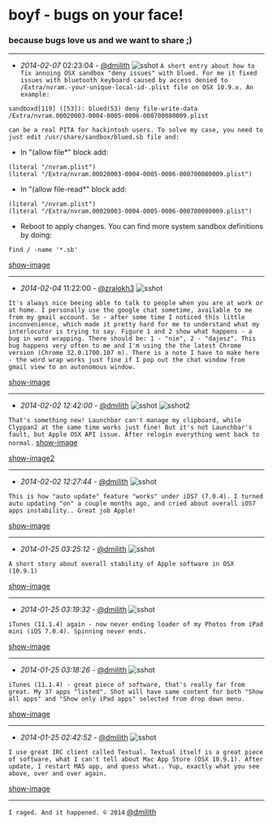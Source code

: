 
# boyf - bugs on your face!

### because bugs love us and we want to share ;)


---

* *2014-02-07* 02:23:04 - [@dmilith](https://twitter.com/dmilith) ![sshot](http://s.verknowsys.com/cc70d45768b5696952b00c119323e8c033222a5f.png)
`A short entry about how to fix annoing OSX sandbox "deny issues" with blued. For me it fixed issues with bluetooth keyboard caused by access denied to /Extra/nvram.-your-unique-local-id-.plist file on OSX 10.9.x.
An example:`

```
sandboxd[119] ([53]): blued(53) deny file-write-data /Extra/nvram.00020003-0004-0005-0006-000700080009.plist
```
`can be a real PITA for hackintosh users. To solve my case, you need to just edit /usr/share/sandbox/blued.sb file and:`

* In "(allow file*" block add:

```
(literal "/nvram.plist")
(literal "/Extra/nvram.00020003-0004-0005-0006-000700080009.plist")
```

* In "(allow file-read*" block add:

```
(literal "/nvram.plist")
(literal "/Extra/nvram.00020003-0004-0005-0006-000700080009.plist")
```

* Reboot to apply changes. You can find more system sandbox definitions by doing:

```
find / -name '*.sb'
```

[show-image](http://s.verknowsys.com/cc70d45768b5696952b00c119323e8c033222a5f.png)

---

* *2014-02-04* 11:22:00 - [@zralokh3](https://twitter.com/zralokh3) ![sshot](http://s.verknowsys.com/d74f2527a5e2caa5b9299a53f0e5be36228ed278.png)

`It's always nice beeing able to talk to people when you are at work or at home. I personally use the google chat sometime, available to me from my gmail account. So - after some time I noticed this little inconvenience, which made it pretty hard for me to understand what my interlocutor is trying to say. Figure 1 and 2 show what happens - a bug in word wrapping. There should be: 1 - "nie", 2 - "dajesz". This bug happens very often to me and I'm using the the latest Chrome version (Chrome 32.0.1700.107 m). There is a note I have to make here - the word wrap works just fine if I pop out the chat window from gmail view to an autonomous window.`

[show-image](http://s.verknowsys.com/d74f2527a5e2caa5b9299a53f0e5be36228ed278.png)

---

* *2014-02-02 12:42:00* - [@dmilith](https://twitter.com/dmilith) ![sshot](http://s.verknowsys.com/5b0bf5e73edb16434e7fd9f1f4a0a407f5ec259a.png) ![sshot2](http://s.verknowsys.com/5a4b83227c27dfa2b8797767ebf6a3fdaf1ac008.png)

`That's something new! Launchbar can't manage my clipboard, while Clyppan2 at the same time works just fine! But it's not Launchbar's fault, but Apple OSX API issue. After relogin everything went back to normal.` [show-image](http://s.verknowsys.com/5b0bf5e73edb16434e7fd9f1f4a0a407f5ec259a.png)

[show-image2](http://s.verknowsys.com/5a4b83227c27dfa2b8797767ebf6a3fdaf1ac008.png)

---

* *2014-02-02 12:27:44* - [@dmilith](https://twitter.com/dmilith) ![sshot](http://s.verknowsys.com/d6c7c8dfb5bca9efa2d15b7a0f075a39c5191177.png)

`This is how "auto update" feature "works" under iOS7 (7.0.4). I turned auto updating "on" a couple months ago, and cried about overall iOS7 apps instability.. Great job Apple!`

[show-image](http://s.verknowsys.com/d6c7c8dfb5bca9efa2d15b7a0f075a39c5191177.png)

---

* *2014-01-25 03:25:12* - [@dmilith](https://twitter.com/dmilith) ![sshot](http://s.verknowsys.com/2da5b6fd06337dd0af52d3f371a1058669fab0ea.png)

`A short story about overall stability of Apple software in OSX (10.9.1)`

[show-image](http://s.verknowsys.com/2da5b6fd06337dd0af52d3f371a1058669fab0ea.png)

---

* *2014-01-25 03:19:32* - [@dmilith](https://twitter.com/dmilith) ![sshot](http://s.verknowsys.com/969615c28e9d0ea1f89f235eeed7681a2d0f8c0c.png)

`iTunes (11.1.4) again - now never ending loader of my Photos from iPad mini (iOS 7.0.4). Spinning never ends.`

[show-image](http://s.verknowsys.com/969615c28e9d0ea1f89f235eeed7681a2d0f8c0c.png)

---

* *2014-01-25 03:18:26* - [@dmilith](https://twitter.com/dmilith) ![sshot](http://s.verknowsys.com/5d8507bf8ad13d22c3db2874006a6e26fa8bcf38.png)

`iTunes (11.1.4) - great piece of software, that's really far from great. My 37 apps "listed". Shot will have same content for both "Show all apps" and "Show only iPad apps" selected from drop down menu.`

[show-image](http://s.verknowsys.com/5d8507bf8ad13d22c3db2874006a6e26fa8bcf38.png)

---

* *2014-01-25 02:42:52* - [@dmilith](https://twitter.com/dmilith) ![sshot](http://s.verknowsys.com/5e02b6798fc10b846c558d52641d3b2296f95036.png)

`I use great IRC client called Textual. Textual itself is a great piece of software, what I can't tell about Mac App Store (OSX 10.9.1). After update, I restart MAS app, and guess what.. Yup, exactly what you see above, over and over again.`

[show-image](http://s.verknowsys.com/5e02b6798fc10b846c558d52641d3b2296f95036.png)

---

`I raged. And it happened. © 2014` [@dmilith](https://twitter.com/dmilith)
